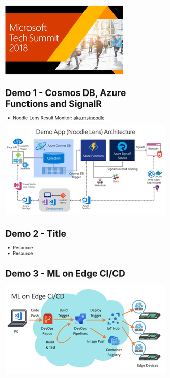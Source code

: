 ![Tech Summit 2018 banner](images/corporate_img_05.jpg)

# Demo 1 - Cosmos DB, Azure Functions and SignalR

* Noodle Lens Result Monitor: [aka.ms/noodle](https://aka.ms/noodle)

![Noodle Lens Architecuture](Images/NoodleLens_Architecture.jpg "Noodle Lens Architecuture")

# Demo 2 - Title

* Resource
* Resource

# Demo 3 - ML on Edge CI/CD
![demo3arch](images/Demo3Arch.png)
